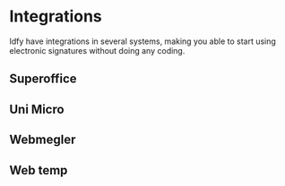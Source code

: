 # Integrations

Idfy have integrations in several systems, making you able to start using electronic signatures without doing any coding.



## Superoffice



## Uni Micro



## Webmegler



## Web temp







